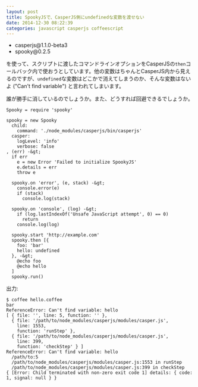 ```yaml
---
layout: post
title: SpookyJSで、CasperJS側にundefinedな変数を渡せない
date: 2014-12-30 08:22:39
categories: javascript casperjs coffeescript
---
```

<ul>
<li>casperjs@1.1.0-beta3</li>
<li>spooky@0.2.5</li>
</ul>

<p>を使って、スクリプトに渡したコマンドラインオプションをCasperJSの<code>then</code>コールバック内で使おうとしています。他の変数はちゃんとCasperJS内から見えるのですが、<code>undefined</code>な変数はどこかで消えてしまうのか、そんな変数はないよ ("Can't find variable") と言われてしまいます。</p>

<p>誰が勝手に消しているのでしょうか。また、どうすれば回避できるでしょうか。</p>

```
Spooky = require 'spooky'

spooky = new Spooky
  child:
    command: './node_modules/casperjs/bin/casperjs'
  casper:
    logLevel: 'info'
    verbose: false
, (err) -&gt;
  if err
    e = new Error 'Failed to initialize SpookyJS'
    e.details = err
    throw e

  spooky.on 'error', (e, stack) -&gt;
    console.error(e)
    if (stack)
      console.log(stack)

  spooky.on 'console', (log) -&gt;
    if (log.lastIndexOf('Unsafe JavaScript attempt', 0) == 0)
      return
    console.log(log)

  spooky.start 'http://example.com'
  spooky.then [{
    foo: 'bar'
    hello: undefined
  }, -&gt;
    @echo foo
    @echo hello
  ]
  spooky.run()
```

<p>出力: </p>

```
$ coffee hello.coffee
bar
ReferenceError: Can't find variable: hello
[ { file: '', line: 5, function: '' },
  { file: '/path/to/node_modules/casperjs/modules/casper.js',
    line: 1553,
    function: 'runStep' },
  { file: '/path/to/node_modules/casperjs/modules/casper.js',
    line: 399,
    function: 'checkStep' } ]
ReferenceError: Can't find variable: hello
  /path/to:5
  /path/to/node_modules/casperjs/modules/casper.js:1553 in runStep
  /path/to/node_modules/casperjs/modules/casper.js:399 in checkStep
{ [Error: Child terminated with non-zero exit code 1] details: { code: 1, signal: null } }
```
